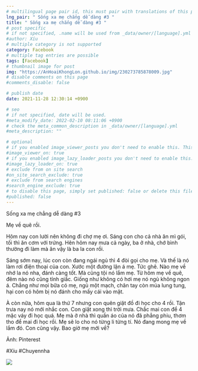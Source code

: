```yaml
---
# multilingual page pair id, this must pair with translations of this page. (This name must be unique)
lng_pair: " Sống xa mẹ chẳng dễ dàng #3 "
title: " Sống xa mẹ chẳng dễ dàng #3 "
# post specific
# if not specified, .name will be used from _data/owner/[language].yml
#author: Xíu
# multiple category is not supported
category: Facebook
# multiple tag entries are possible
tags: [Facebook]
# thumbnail image for post
img: "https://AnHoaiKhongLon.github.io/img/230273785878009.jpg"
# disable comments on this page
#comments_disable: false

# publish date
date: 2021-11-28 12:30:14 +0900

# seo
# if not specified, date will be used.
#meta_modify_date: 2022-02-10 08:11:06 +0900
# check the meta_common_description in _data/owner/[language].yml
#meta_description: ""

# optional
# if you enabled image_viewer_posts you don't need to enable this. This is only if image_viewer_posts = false
#image_viewer_on: true
# if you enabled image_lazy_loader_posts you don't need to enable this. This is only if image_lazy_loader_posts = false
#image_lazy_loader_on: true
# exclude from on site search
#on_site_search_exclude: true
# exclude from search engines
#search_engine_exclude: true
# to disable this page, simply set published: false or delete this file
#published: false
---
```


<!-- outline-start -->

Sống xa mẹ chẳng dễ dàng #3

Mẹ về quê rồi.

Hôm nay con lười nên không đi chợ mẹ ơi. Sáng con cho cả nhà ăn mì gói, tối thì ăn cơm với trứng. Hên hôm nay mưa cả ngày, ba ở nhà, chớ bình thường đi làm mà ăn vậy là ba la con rồi.

Sáng sớm nay, lúc con còn đang ngái ngủ thì 4 đòi gọi cho mẹ. Và thế là nó làm rơi điện thoại của con. Xước một đường lận á mẹ. Tức ghê. Nào mẹ về nhớ la nó nha, đánh càng tốt. Mà cũng tội nó lắm mẹ. Từ hôm mẹ về quê, đêm nào nó cũng tỉnh giấc. Giống như không có hơi mẹ nó ngủ không ngon á. Chẳng như mọi bữa có mẹ, ngủ một mạch, chân tay còn múa lung tung, hại con có hôm bị nó đánh cho mấy cái vào mặt.

À còn nữa, hôm qua là thứ 7 nhưng con quên giặt đồ đi học cho 4 rồi. Tận trưa nay nó mới nhắc con. Con giặt xong thì trời mưa. Chắc mai con để 4 mặc váy đi học quá. Mẹ mà ở nhà thì quần áo của nó đã phẳng phiu, thơm tho để mai đi học rồi. Mẹ sẽ lo cho nó từng li từng tí. Nó đang mong mẹ về lắm đó. Con cũng vậy. Bao giờ mẹ mới về?

Ảnh: Pinterest

#Xíu
#Chuyennha

<!-- outline-end -->

<img src= "https://AnHoaiKhongLon.github.io/img/230273785878009.jpg">
